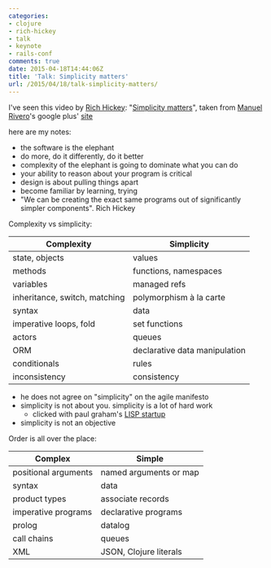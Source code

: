 ```yaml
---
categories:
- clojure
- rich-hickey
- talk
- keynote
- rails-conf
comments: true
date: 2015-04-18T14:44:06Z
title: 'Talk: Simplicity matters'
url: /2015/04/18/talk-simplicity-matters/
---
```


I've seen this video by [Rich Hickey][rich-hickey-twitter]: "[Simplicity matters][simplicity-matters-video]", taken from [Manuel Rivero][trikitrok]'s google plus' [site][via-this]

here are my notes:

  * the software is the elephant
  * do more, do it differently, do it better
  * complexity of the elephant is going to dominate what you can do
  * your ability to reason about your program is critical 
  * design is about pulling things apart
  * become familiar by learning, trying
  * "We can be creating the exact same programs out of significantly simpler components". Rich Hickey


Complexity vs simplicity:

|Complexity 	| Simplicity|
|---------------|----------|
|state, objects	| values|
|methods | functions, namespaces|
|variables | managed refs|
|inheritance, switch, matching  | polymorphism à la carte|
|syntax | data|
|imperative loops, fold | set functions|
|actors | queues|
|ORM | declarative data manipulation|
|conditionals | rules|
|inconsistency | consistency |

  * he does not agree on "simplicity" on the agile manifesto
  * simplicity is not about you. simplicity is a lot of hard work
    * clicked with paul graham's [LISP startup][article-beating-the-average]
  * simplicity is not an objective

Order is all over the place:


|Complex  | Simple|
|----------|-------|
|positional arguments | named arguments or map|
|syntax | data|
|product types  | associate records|
|imperative programs | declarative programs|
|prolog | datalog|
|call chains | queues|
|XML | JSON, Clojure literals|


[rich-hickey-twitter]: http://twitter.com/@richhickey
[simplicity-matters-video]: https://www.youtube.com/watch?v=rI8tNMsozo0
[via-this]: https://plus.google.com/u/0/117817370205182982732/posts/W6Gd9v67BgS?cfem=1
[trikitrok]: http://twitter.com/@trikitrok
[article-beating-the-average]: http://www.paulgraham.com/avg.html